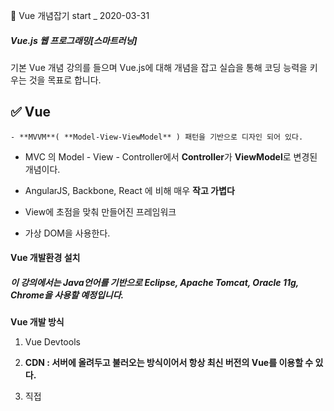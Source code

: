 🚩 Vue 개념잡기               start _ 2020-03-31



##### Vue.js 웹 프로그래밍[스마트러닝]

기본 Vue 개념 강의를 들으며 Vue.js에 대해 개념을 잡고 실습을 통해 코딩 능력을 키우는 것을 목표로 합니다.





## :white_check_mark: Vue

	- **MVVM**( **Model-View-ViewModel** ) 패턴을 기반으로 디자인 되어 있다.

- MVC 의 Model - View - Controller에서 **Controller**가 **ViewModel**로 변경된 개념이다.

- AngularJS, Backbone, React 에 비해 매우 **작고 가볍다**
- View에 초점을 맞춰 만들어진 프레임워크
- 가상 DOM을 사용한다.





#### **Vue 개발환경 설치**

##### 이 강의에서는 Java언어를 기반으로 Eclipse, Apache Tomcat, Oracle 11g, Chrome을 사용할 예정입니다.

##### 



**Vue 개발 방식**

1. Vue Devtools

2. **CDN : 서버에 올려두고 불러오는 방식이어서 항상 최신 버전의 Vue를 이용할 수 있다.**

3. 직접 <script>에 추가

4. NPM으로 추가





### :pushpin:  기본 Vue 프로젝트 Template

```html
<!DOCTYPE html>
<html>
<head>
<meta charset="UTF-8">
<title>Insert title here</title>
<script src="https://cdn.jsdelivr.net/npm/vue/dist/vue.js"></script>
</head>
<body>

</body>
</html>
```



Eclipse에서  [ **Window -> Preference -> Web -> Template -> New** 버튼 클릭 ] 

​		Name : VueJS 설정, Context : New HTML로 설정해준 뒤

​			위에 적힌 코드를 붙혀주면 기본 HTML을 생성할 때 Vue CDN이 추가된 채로 진행할 수 있다.





## :heavy_check_mark: Vue 객체



##### el : 웹 애플리케이션 내의 html 요소 중 Vue 객체가 관리할 태그를 설정한다.



##### data: **웹 애플리케이션에서 사용하는 데이터를 설정한다.** 



##### method : Html을 랜더링할 때 호출할 함수를 등록한다.

##### 					이 함수가 호출하는 HTML코드를 랜더링 데이터로 사용한다.







## :heavy_check_mark: Vue 라이프사이클 다이어그램



![img](./lifecycle.png)







```html
<!DOCTYPE html>
<html>
<head>
<meta charset="UTF-8">
<title>Insert title here</title>
<script src="https://cdn.jsdelivr.net/npm/vue/dist/vue.js"></script>
<script>

window.onload = function(){	
	var vm1 = new Vue({
		// el : '#test1',
		data : {
			a1 : 100
		},
		// Vue 객체가 관리할 요소들이 만들어지기 전에 호출되는 함수
		beforeCreate : function(){
			console.log('Vue 객체가 관리할 요소들이 만들어지기 전 입니다.')
			console.log('a1 : ' + this.a1 )
		},
		// Vue 객체가 관리할 요소들이 만들어지고 난 이후
		created : function(){
			console.log('Vue 객체가 관리할 요소들이 만들어진 후 입니다.')
			console.log('a1 : ' + this.a1)
		},
		// Vue 객체가 관리할 HTML 태그 객체가 할당 되기 전
		beforeMount : function(){
			console.log('Vue 객체가 관리할 태그가 할당 되기 전입니다.')
		},
		// Vue 객체가 관리할 HTML 태그 객체가 할당 된 후
		mounted : function(){
			console.log('Vue 객체가 관리할 태그가 할당 된 이후입니다.')
		},
		beforeUpdate : function(){
			console.log('관리하고 있는 HTML 요소 내부가 변경되기 전입니다.')
		},
		updated : function(){
			console.log('관리하고 있는 HTML 요소 내부가 변경된 후입니다.')
		},
		beforeDestroy : function(){
			console.log('Vue 객체의 기능이 소멸되기 전입니다')
		},
		destroyed : function(){
			console.log('Vue 객체의 기능이 소멸된 후입니다.')
		},
		
		methods: {
			setValue : function(){
				this.a1 = 200
			}
		}
	})
	
	// Vue 객체에 마운트 된 태그를 관리하는 요소를 소멸시킨다.
	vm1.$destroy()
	
	// Vue 객체에 태그를 할당한다.
	vm1.$mount('#test1')
}
</script>
</head>
<body>
	<div id="test1">
		<h3>{{a1}}</h3>
		<button type="button" v-on:click="setValue">값 변경</button>
	</div>
</body>
</html>
```









## :heavy_check_mark: Template



#### v-html : 지정된 데이터를 html 코드로 인식하여 바인딩한다.



#### v-bind : 속성명 :  지정된 데이터를 지정된 속성 값으로 설정한다.





```html
<!DOCTYPE html>
<html>
<head>
<meta charset="UTF-8">
<title>Insert title here</title>
<script src="https://cdn.jsdelivr.net/npm/vue/dist/vue.js"></script>
<script>
	window.onload = function(){
		var test1 = new Vue({
			el : '#test1',
			data : {
				a1 : '문자열1',
				a2 : '문자열2',
				a3 : '<h2>문자열3</h2>',
				a4 : 'image/기존 IP주소.png',
				a5 : 300,
				a6 : 200
			}
		})
	}
</script>
</head>
<body>
	<div id="test1">
		<h3>{{a1}}</h3>
		<h3>{{a2}}</h3>
		<h3>{{a3}}</h3>
		<div v-html='a3'></div>
		
		<img src='{{a4}}'>
		
		<img v-bind:src='a4' v-bind:width='a5' v-bind:height='a6'>
	</div>
</body>
</html>
```







## :heavy_check_mark: Component



Component는 Template을 보완하여 만든 요소이다. Template은 순수 html 코드만을 가지고 있지만 Component는 html 템플릿과 더불어 데이터 셋팅, 함수 정의 등 다양한 작업을 할 수 있다.



```html
<!DOCTYPE html>
<html>
<head>
<meta charset="UTF-8">
<title>Insert title here</title>
<script src="https://cdn.jsdelivr.net/npm/vue/dist/vue.js"></script>
<script>
	// Vue.component를 사용해 component 정의해주기
	Vue.component('component1', {
		template : '<div>' + '<h3>첫 번째 h3태그 입니다.</h3>'
				+ '<h3>두 번째 h3 태그 입니다</h3>' + '</div>'
	})

	Vue.component('component2', {
		template : '<div>' + '<h3>세 번째 h3태그 입니다.</h3>' + '</div>'
	})
	
	Vue.component('data_component', {
		template: '<div>'
		+ '<h3> 데이터를 사용하는 템플릿 </h3>'
		+ '<h3>{{a1}}</h3>'
		+ '<h3>{{a2}}</h3>'
		+ '<h3>{{test_method1()}}</h3>'
		+ '</div>',
		
		// Vue 객체에서 data옵션은 반드시 함수로 정의해야 한다.
		data : function(){
			rtn_obj = {
					a1 : '문자열1',
					a2 : '문자열2'
			}
			return rtn_obj
		},
		methods : {
			test_method1 : function(){
				return '메소드 호출'
			}
		}
	})

	window.onload = function() {
		var test1 = new Vue({
			el : '#test1'
		})

		var test2 = new Vue({
			el : '#test2',
		})

		// Vue를 생성할 때, el과 component를 모두 정의해주기
		// 	     * components의 컴포넌트는 test3 안에서만 사용 가능 !
		var test3 = new Vue({
			el : '#test3',
			components : {
				'component3' : {
					template : '<h3>네 번째 component</h3>'
				},
				'component4' : {
					template : '<h3>다섯 번째 component 입니다.</h3>'
				}
			}
		})
		
		var test4 = new Vue({
			el: '#test4',
		})
		
		//var a1 = 0;
		var a1 = 10;
		
		// Vue 객체 외부에 있는 component들을 사용
		var test5 = new Vue({
			el: '#test5',
			components : {
				'component5' : {
					template: '<h3>여섯 번째 h3 태그입니다.</h3>'
				},
				'component6' : {
					template : '<h3>일곱 번째 h3 태그입니다.</h3>'
				}
			},
			/*
			data : {
				view1 : 'component5',
				view2 : 'component6'
			}*/
			data : function(){
				if(a1 == 0){
					return {
						view1: 'component5',
						view2 : 'component1'
					}
				} else {
					return {
						view1: 'component6',
						view2 : 'component2'
					}
				}
			}
		})

	}
</script>
</head>
<body>
	<div id="test1">
		<component1></component1>
	</div>
	<hr />
	<div id="test2">
		<component1></component1>
		<component2></component2>

		<!--  외부 Vue의 컴포넌트 이므로 사용 불가능 -->
		<!-- <component3></component3>  -->
	</div>
	<hr />
	<div id="test3">
		<component3></component3>
		<component4></component4>
	</div>
	<hr />
	<div id="test4">
		<data_component></data_component>
	</div>
	<hr/>
	<div id="test5">
	<!-- 
		<component5></component5>
		<component6></component6>
		 -->
		 
		 <!--  동적으로 component 사용
		 <component v-bind:is="view2"></component>
		 <component v-bind:is="view1"></component>
		  -->
		  
		  <component v-bind:is="view1"></component>
		  <component v-bind:is="view2"></component>
	</div>
</body>
</html>
```



















